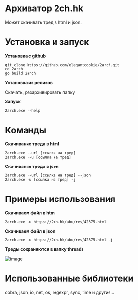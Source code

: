 # Архиватор 2ch.hk
Может скачивать тред в html и json.

# Установка и запуск
 
 <b>Установка с github</b>
```
git clone https://github.com/elegantcookie/2arch.git
cd 2arch
go build 2arch
```

<b>Установка из релизов</b>

Скачать, разархивировать папку

<b>Запуск</b>
```
2arch.exe --help
```

# Команды
<b>Скачивание треда в html</b> 

```
2arch.exe --url [ссылка на тред]
2arch.exe --u [ссылка на тред]
```

<b>Скачивание треда в json</b>
```
2arch.exe --url [ссылка на тред] --json
2arch.exe -u [ссылка на тред] -j
```
# Примеры использования
<b>Скачиваем файл в html</b>
```
2arch.exe -u https://2ch.hk/abu/res/42375.html
```

<b>Скачиваем файл в json</b>
```
2arch.exe -u https://2ch.hk/abu/res/42375.html -j
```

<b>Треды сохраняются в папку threads</b>

![image](https://user-images.githubusercontent.com/68335351/174891350-782cc811-32db-4f2d-8025-8308f693bb95.png)


# Использованные библиотеки
cobra, json, io, net, os, regexpr, sync, time и другие...
